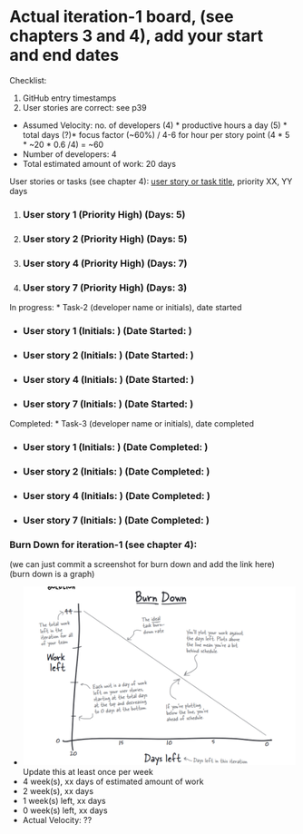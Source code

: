 # Actual iteration-1 board, (see chapters 3 and 4), add your start and end dates 

Checklist: 
1. GitHub entry timestamps
2. User stories are correct: see p39

* Assumed Velocity: no. of developers (4) * productive hours a day (5) * total days (?)* focus factor (~60%) / 4-6 for hour per story point
  (4 * 5 * ~20 * 0.6 /4) = ~60
* Number of developers: 4
* Total estimated amount of work: 20 days

User stories or tasks (see chapter 4): [user story or task title](./user_stories/user_story_01_title.md), priority XX, YY days 
1. ### User story 1 (Priority High) (Days: 5)
2. ### User story 2 (Priority High) (Days: 5)
3. ### User story 4 (Priority High) (Days: 7)
4. ### User story 7 (Priority High) (Days: 3)

In progress: * Task-2 (developer name or initials), date started
* ### User story 1 (Initials: ) (Date Started: )
* ### User story 2 (Initials: ) (Date Started: )
* ### User story 4 (Initials: ) (Date Started: )
* ### User story 7 (Initials: ) (Date Started: )

Completed: * Task-3 (developer name or initials), date completed
* ### User story 1 (Initials: ) (Date Completed: )
* ### User story 2 (Initials: ) (Date Completed: )
* ### User story 4 (Initials: ) (Date Completed: )
* ### User story 7 (Initials: ) (Date Completed: )

### Burn Down for iteration-1 (see chapter 4):
(we can just commit a screenshot for burn down and add the link here) (burn down is a graph)
* ![Example](burn_down_graphs/Burn_Down_Example.png)
Update this at least once per week
* 4 week(s), xx days of estimated amount of work 
* 2 week(s), xx days
* 1 week(s) left, xx days
* 0 week(s) left, xx days
* Actual Velocity: ?? 